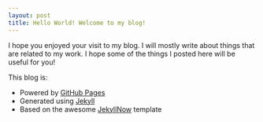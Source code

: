 ```yaml
---
layout: post
title: Hello World! Welcome to my blog!
---
```


I hope you enjoyed your visit to my blog.
I will mostly write about things that are related to my work.
I hope some of the things I posted here will be useful for you!

This blog is:
- Powered by [GitHub Pages](https://pages.github.com/) 
- Generated using [Jekyll](http://jekyllrb.com/)
- Based on the awesome [JekyllNow](https://github.com/barryclark/jekyll-now) template